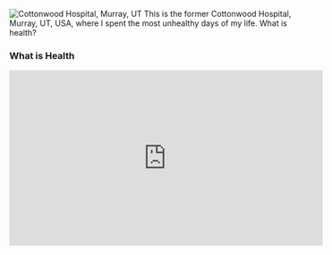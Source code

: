 ![Cottonwood Hospital, Murray, UT](media/)
This is the former Cottonwood Hospital, Murray, UT, USA, where I spent
the most unhealthy days of my life. What is health?

### What is Health

<iframe width="560" height="315" src="https://www.youtube.com/embed/GDnl6eJHDeQ?start=2" frameborder="0" allow="accelerometer; autoplay; encrypted-media; gyroscope; picture-in-picture" allowfullscreen></iframe>

